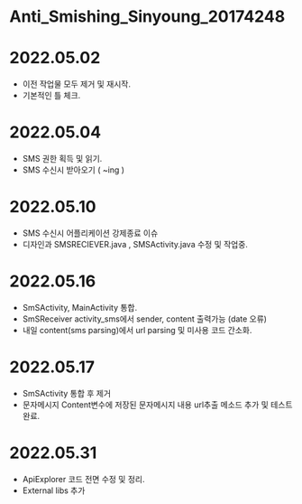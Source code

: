 # Anti_Smishing_Sinyoung_20174248

# 2022.05.02
- 이전 작업물 모두 제거 및 재시작.
- 기본적인 틀 체크.

# 2022.05.04
- SMS 권한 획득 및 읽기.
- SMS 수신시 받아오기 ( ~ing )

# 2022.05.10
- SMS 수신시 어플리케이션 강제종료 이슈
- 디자인과 SMSRECIEVER.java , SMSActivity.java 수정 및 작업중.

# 2022.05.16
- SmSActivity, MainActivity 통합.
- SmSReceiver activity_sms에서 sender, content 출력가능 (date 오류)
- 내일 content(sms parsing)에서 url parsing 및 미사용 코드 간소화.

# 2022.05.17
- SmSActivity 통합 후 제거
- 문자메시지 Content변수에 저장된 문자메시지 내용 url추출 메소드 추가 및 테스트 완료.

# 2022.05.31
- ApiExplorer 코드 전면 수정 및 정리.
- External libs 추가
